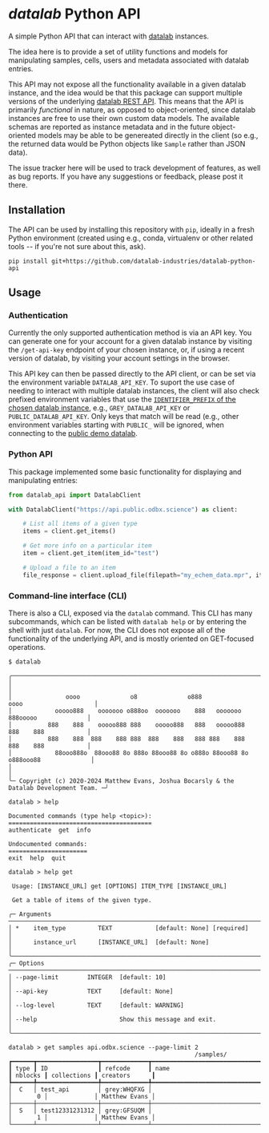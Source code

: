 # *datalab* Python API

A simple Python API that can interact with [datalab](https://github.com/the-grey-group/datalab) instances.

The idea here is to provide a set of utility functions and models for manipulating samples, cells, users and metadata associated with datalab entries.

This API may not expose all the functionality available in a given datalab instance, and the idea would be that this package can support multiple versions of the underlying [datalab REST API](https://the-datalab.readthedocs.io/en/latest/rest_api/).
This means that the API is primarily *functional* in nature, as opposed to object-oriented, since datalab instances are free to use their own custom data models.
The available schemas are reported as instance metadata and in the future object-oriented models may be able to be genereated directly in the client (so e.g., the returned data would be Python objects like `Sample` rather than JSON data).

The issue tracker here will be used to track development of features, as well as bug reports.
If you have any suggestions or feedback, please post it there.

## Installation

The API can be used by installing this repository with `pip`, ideally in a fresh Python environment (created using e.g., conda, virtualenv or other related tools -- if you're not sure about this, ask).

```shell
pip install git+https://github.com/datalab-industries/datalab-python-api
```

## Usage

### Authentication

Currently the only supported authentication method is via an API key.
You can generate one for your account for a given datalab instance by visiting the `/get-api-key` endpoint of your chosen instance, or, if using a recent version of datalab, by visiting your account settings in the browser.

This API key can then be passed directly to the API client, or can be set via the environment variable `DATALAB_API_KEY`.
To suport the use case of needing to interact with multiple datalab instances, the client will also check prefixed environment variables that use the [`IDENTIFIER_PREFIX` of the chosen datalab instance](https://the-datalab.readthedocs.io/en/latest/config/#mandatory-settings), e.g., `GREY_DATALAB_API_KEY` or `PUBLIC_DATALAB_API_KEY`.
Only keys that match will be read (e.g., other environment variables starting with `PUBLIC_` will be ignored, when connecting to the [public demo datalab](https://public.datalab.odbx.science).

### Python API

This package implemented some basic functionality for displaying and manipulating entries:

```python
from datalab_api import DatalabClient

with DatalabClient("https://api.public.odbx.science") as client:

    # List all items of a given type
    items = client.get_items()

    # Get more info on a particular item
    item = client.get_item(item_id="test")

    # Upload a file to an item
    file_response = client.upload_file(filepath="my_echem_data.mpr", item_id="test")

```

### Command-line interface (CLI)

There is also a CLI, exposed via the `datalab` command.
This CLI has many subcommands, which can be listed with `datalab help` or by entering the shell with just `datalab`.
For now, the CLI does not expose all of the functionality of the underlying API, and is mostly oriented on GET-focused operations.

```shell
$ datalab

╭──────────────────────────────────────────────────────────────────────────────────────────╮
│                                                                                          │
│               oooo              o8              o888             oooo                    │
│            ooooo888    ooooooo o888oo  ooooooo    888   ooooooo    888ooooo              │
│          888    888    ooooo888 888    ooooo888   888   ooooo888   888    888            │
│          888    888  888    888 888  888    888   888 888    888   888    888            │
│            88ooo888o  88ooo88 8o 888o 88ooo88 8o o888o 88ooo88 8o o888ooo88              │
│                                                                                          │
╰─ Copyright (c) 2020-2024 Matthew Evans, Joshua Bocarsly & the Datalab Development Team. ─╯

datalab > help

Documented commands (type help <topic>):
========================================
authenticate  get  info

Undocumented commands:
======================
exit  help  quit

datalab > help get

 Usage: [INSTANCE_URL] get [OPTIONS] ITEM_TYPE [INSTANCE_URL]

 Get a table of items of the given type.

╭─ Arguments ─────────────────────────────────────────────────────────────────────────────────────────╮
│ *    item_type         TEXT            [default: None] [required]                                   │
│      instance_url      [INSTANCE_URL]  [default: None]                                              │
╰─────────────────────────────────────────────────────────────────────────────────────────────────────╯
╭─ Options ───────────────────────────────────────────────────────────────────────────────────────────╮
│ --page-limit        INTEGER  [default: 10]                                                          │
│ --api-key           TEXT     [default: None]                                                        │
│ --log-level         TEXT     [default: WARNING]                                                     │
│ --help                       Show this message and exit.                                            │
╰─────────────────────────────────────────────────────────────────────────────────────────────────────╯

datalab > get samples api.odbx.science --page-limit 2
                                                    /samples/
┏━━━━━━┳━━━━━━━━━━━━━━━━━┳━━━━━━━━━━━━━┳━━━━━━━━━━━━━━━━━━━━━━━━━━━━━━━━┳━━━━━━━━━┳━━━━━━━━━━━━━┳━━━━━━━━━━━━━━━┓
┃ type ┃ ID              ┃ refcode     ┃ name                           ┃ nblocks ┃ collections ┃ creators      ┃
┡━━━━━━╇━━━━━━━━━━━━━━━━━╇━━━━━━━━━━━━━╇━━━━━━━━━━━━━━━━━━━━━━━━━━━━━━━━╇━━━━━━━━━╇━━━━━━━━━━━━━╇━━━━━━━━━━━━━━━┩
│  C   │ test_api        │ grey:WHQFXG │                                │       0 │             │ Matthew Evans │
├──────┼─────────────────┼─────────────┼────────────────────────────────┼─────────┼─────────────┼───────────────┤
│  S   │ test12331231312 │ grey:GFSUQM │                                │       1 │             │ Matthew Evans │
└──────┴─────────────────┴─────────────┴────────────────────────────────┴─────────┴─────────────┴───────────────┘
```
